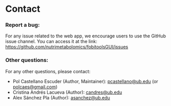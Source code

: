 # Contact

### Report a bug:

For any issue related to the web app, we encourage users to use the GitHub issue channel. You can access it at the link: https://github.com/nutrimetabolomics/fobitoolsGUI/issues

### Other questions:

For any other questions, please contact:

  - Pol Castellano Escuder (Author, Maintainer): pcastellano@ub.edu (or polcaes@gmail.com)
  - Cristina Andrés Lacueva (Author): candres@ub.edu
  - Alex Sánchez Pla (Author): asanchez@ub.edu